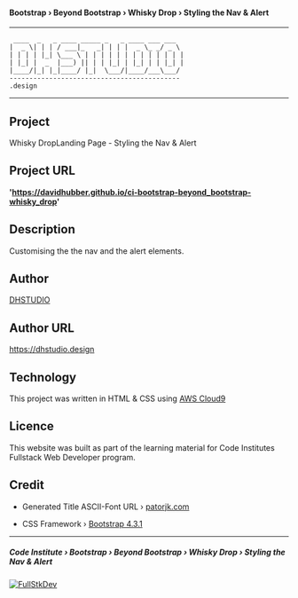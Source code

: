 #### Bootstrap › Beyond Bootstrap › Whisky Drop › Styling the Nav & Alert


***
     ____  _   _ ____ _____ _   _ ____ ___ ___  
    |  _ \| | | / ___|_   _| | | |  _ \_ _/ _ \ 
    | | | | |_| \___ \ | | | | | | | | | | | | |
    | |_| |  _  |___) || | | |_| | |_| | | |_| |
    |____/|_| |_|____/ |_|  \___/|____/___\___/ 
    -------------------------------------------
    .design
    
***



## Project

Whisky DropLanding Page - Styling the Nav & Alert


## Project URL

**'https://davidhubber.github.io/ci-bootstrap-beyond_bootstrap-whisky_drop'**


## Description

Customising the the nav and the alert elements.

## Author

[DHSTUDIO](https://dhstudio.design "DHSTUDIO")


## Author URL

<https://dhstudio.design>


## Technology
This project was written in HTML & CSS using [AWS Cloud9](https://aws.amazon.com/cloud9/ "Cloud9")


## Licence
This website was built as part of the learning material for Code Institutes Fullstack Web Developer program.


## Credit
- Generated Title ASCII-Font URL › [patorjk.com](http://patorjk.com/software/taag/#p=display&c=bash&f=Jerusalem&t=DHSTUDIO "Patorjk")

- CSS Framework › [Bootstrap 4.3.1](https://github.com/twbs/bootstrap "Bootstrap")


***

##### Code Institute › Bootstrap › Beyond Bootstrap › Whisky Drop › Styling the Nav & Alert

 [![FullStkDev](https://fullstk.dev/_external/fsd.svg)](https://fullstk.dev)